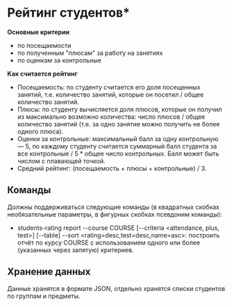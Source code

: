 # Рейтинг студентов*

**Основные критерии**

 -   по посещаемости
 -   по полученным "плюсам" за работу на занятиях
 -   по оценкам за контрольные

**Как считается рейтинг**

-    Посещаемость: по студенту считается его доля посещенных занятий, т.е. количество занятий, которые он посетил / общее количество занятий.
-    Плюсы: по студенту вычисляется доля плюсов, которые он получил из максимально возможно количества: число плюсов / общее количество занятий (т.е. за одно занятие можно получить не более одного плюса).
-    Оценки за контрольные: максимальный балл за одну контрольную — 5, по каждому студенту считается суммарный балл студента за все контрольные / 5 * общее число контрольных. Балл может быть числом с плавающей точкой.
-    Средний рейтинг: (посещаемость + плюсы + контрольные) / 3.

## Команды

Должны поддерживаться следующие команды (в квадратных скобках необязательные параметры, в фигурных скобках псевдоним команды):

 -   students-rating report --course COURSE [--criteria <attendance, plus, test>] [--table] --sort <rating=desc,test=desc,name=asc>: построить отчёт по курсу COURSE с использованием одного или более (указанных через запятую) критериев.

## Хранение данных

Данные хранятся в формате JSON, отдельно хранятся списки студентов по группам и предметы.

